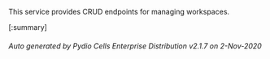 






This service provides CRUD endpoints for managing workspaces.

[:summary]

###### Auto generated by Pydio Cells Enterprise Distribution v2.1.7 on 2-Nov-2020
